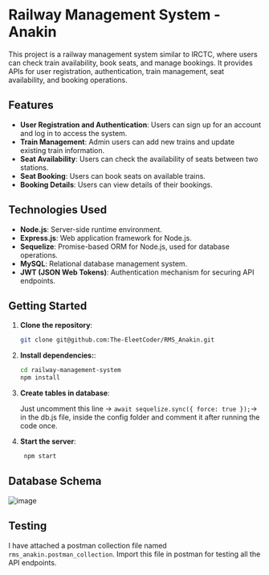 # Railway Management System - Anakin

This project is a railway management system similar to IRCTC, where users can check train availability, book seats, and manage bookings. It provides APIs for user registration, authentication, train management, seat availability, and booking operations.

## Features

- **User Registration and Authentication**: Users can sign up for an account and log in to access the system.
- **Train Management**: Admin users can add new trains and update existing train information.
- **Seat Availability**: Users can check the availability of seats between two stations.
- **Seat Booking**: Users can book seats on available trains.
- **Booking Details**: Users can view details of their bookings.

## Technologies Used

- **Node.js**: Server-side runtime environment.
- **Express.js**: Web application framework for Node.js.
- **Sequelize**: Promise-based ORM for Node.js, used for database operations.
- **MySQL**: Relational database management system.
- **JWT (JSON Web Tokens)**: Authentication mechanism for securing API endpoints.

## Getting Started

1. **Clone the repository**:

   ```bash
   git clone git@github.com:The-EleetCoder/RMS_Anakin.git

2. **Install dependencies:**:

   ```bash
   cd railway-management-system
   npm install

3. **Create tables in database**:
   
    Just uncomment this line -> ```await sequelize.sync({ force: true });```-> in the db.js file, inside the config folder and comment it after running the code once.

4. **Start the server**:

   ```bash
    npm start
## Database Schema
 ![image](https://github.com/The-EleetCoder/RMS_Anakin/assets/87275213/ee1014de-5d0c-4213-b81f-af5992999cc7)

## Testing 
I have attached a postman collection file named ```rms_anakin.postman_collection```. Import this file in postman for testing all the API endpoints.

